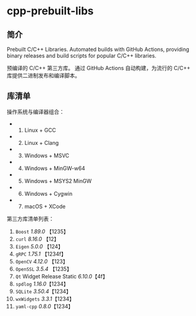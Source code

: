 # cpp-prebuilt-libs

## 简介

Prebuilt C/C++ Libraries.
Automated builds with GitHub Actions, providing binary releases and build scripts for popular C/C++ libraries.

预编译的 C/C++ 第三方库。
通过 GitHub Actions 自动构建，为流行的 C/C++ 库提供二进制发布和编译脚本。

## 库清单
操作系统与编译器组合：
- 1. Linux + GCC
- 2. Linux + Clang
- 3. Windows + MSVC
- 4. Windows + MinGW-w64
- 5. Windows + MSYS2 MinGW
- 6. Windows + Cygwin
- 7. macOS + XCode


第三方库清单列表：
1. `Boost` _1.89.0_ 【1235】
2. `curl` _8.16.0_ 【12】
3. `Eigen` _5.0.0_ 【124】
4. `gRPC` _1.75.1_ 【1234f】
5. `OpenCV` _4.12.0_ 【123】
6. `OpenSSL` _3.5.4_ 【1235】
7. `Qt` Widget Release Static _6.10.0_【4f】
8. `spdlog` _1.16.0_【1234】
9. `SQLite` _3.50.4_【1234】
10. `wxWidgets` _3.3.1_【1234】
11. `yaml-cpp` _0.8.0_【1234】
